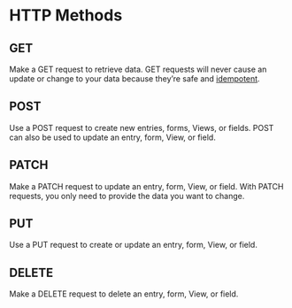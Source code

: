 # HTTP Methods

## GET
Make a GET request to retrieve data. GET requests will never cause an update or change to your data because they’re safe and [idempotent](https://developer.mozilla.org/en-US/docs/Glossary/idempotent).

## POST
Use a POST request to create new entries, forms, Views, or fields. POST can also be used to update an entry, form, View, or field.

## PATCH
Make a PATCH request to update an entry, form, View, or field. With PATCH requests, you only need to provide the data you want to change.

## PUT
Use a PUT request to create or update an entry, form, View, or field.

## DELETE
Make a DELETE request to delete an entry, form, View, or field.
